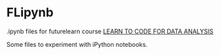 # FLipynb
.ipynb files for futurelearn course [LEARN TO CODE FOR DATA ANALYSIS](https://www.futurelearn.com/courses/learn-to-code)

Some files to experiment with iPython notebooks.

